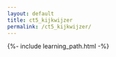 ```yaml
---
layout: default
title: ct5_kijkwijzer
permalink: /ct5_kijkwijzer/
---
```


{%- include learning_path.html -%}
